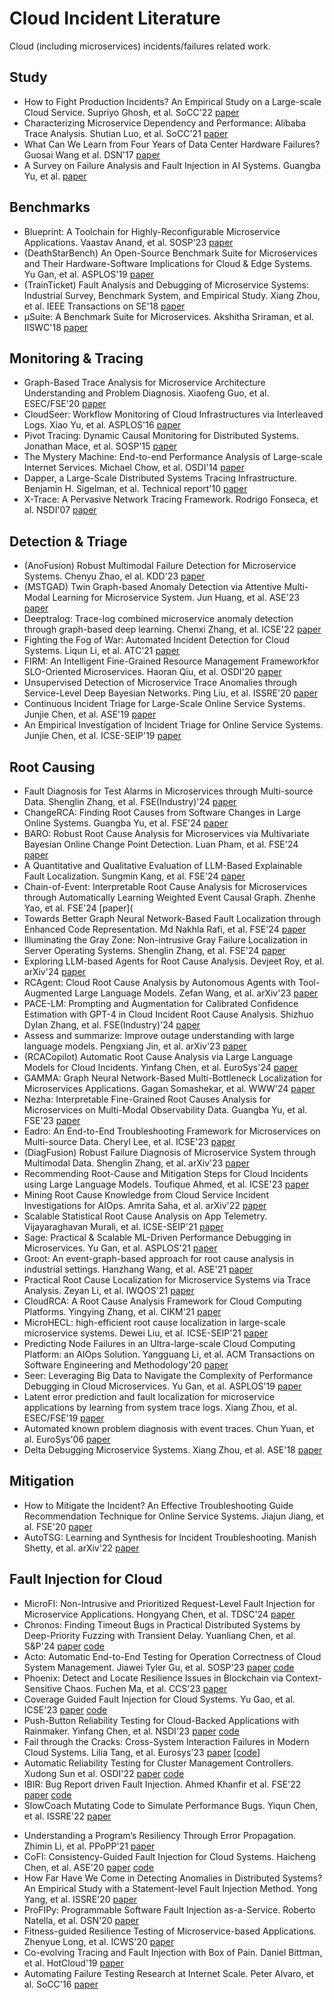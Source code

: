 # Cloud Incident Literature
Cloud (including microservices) incidents/failures related work.


## Study
- How to Fight Production Incidents? An Empirical Study on a Large-scale Cloud Service. Supriyo Ghosh, et al. SoCC'22 [paper](https://dl.acm.org/doi/pdf/10.1145/3542929.3563482)
- Characterizing Microservice Dependency and Performance: Alibaba Trace Analysis. Shutian Luo, et al. SoCC'21 [paper](https://dl.acm.org/doi/10.1145/3472883.3487003)
- What Can We Learn from Four Years of Data Center Hardware Failures? Guosai Wang et al. DSN'17 [paper](https://people.iiis.tsinghua.edu.cn/~weixu/Krvdro9c/dsn17-wang.pdf)
- A Survey on Failure Analysis and Fault Injection in AI Systems. Guangba Yu, et al. [paper](https://arxiv.org/pdf/2407.00125)

## Benchmarks
- Blueprint: A Toolchain for Highly-Reconfigurable Microservice Applications. Vaastav Anand, et al. SOSP'23 [paper](https://dl.acm.org/doi/pdf/10.1145/3600006.3613138)
- (DeathStarBench) An Open-Source Benchmark Suite for Microservices and Their Hardware-Software Implications for Cloud & Edge Systems. Yu Gan, et al. ASPLOS'19 [paper](https://gy1005.github.io/publication/2019.asplos.deathstarbench/2019.asplos.deathstarbench.pdf)
- (TrainTicket) Fault Analysis and Debugging of Microservice Systems: Industrial Survey, Benchmark System, and Empirical Study. Xiang Zhou, et al. IEEE Transactions on SE'18 [paper](https://ieeexplore.ieee.org/document/8580420)
- µSuite: A Benchmark Suite for Microservices. Akshitha Sriraman, et al. IISWC'18 [paper](https://akshithasriraman.eecs.umich.edu/pubs/IISWC2018-%CE%BCSuite-preprint.pdf)
  
## Monitoring & Tracing
- Graph-Based Trace Analysis for Microservice Architecture Understanding and Problem Diagnosis. Xiaofeng Guo, et al. ESEC/FSE'20 [paper](https://dl.acm.org/doi/pdf/10.1145/3368089.3417066) 
- CloudSeer: Workflow Monitoring of Cloud Infrastructures via Interleaved Logs. Xiao Yu, et al. ASPLOS'16 [paper](https://dl.acm.org/doi/10.1145/2872362.2872407)
- Pivot Tracing: Dynamic Causal Monitoring for Distributed Systems. Jonathan Mace, et al. SOSP'15 [paper](https://dl.acm.org/doi/10.1145/2815400.2815415)
- The Mystery Machine: End-to-end Performance Analysis of Large-scale Internet Services. Michael Chow, et al. OSDI'14 [paper](https://dl.acm.org/doi/10.1145/2872362.2872407)
- Dapper, a Large-Scale Distributed Systems Tracing Infrastructure. Benjamin H. Sigelman, et al. Technical report'10 [paper](https://static.googleusercontent.com/media/research.google.com/en//archive/papers/dapper-2010-1.pdf)
- X-Trace: A Pervasive Network Tracing Framework. Rodrigo Fonseca, et al. NSDI'07 [paper](https://www.usenix.org/legacy/event/nsdi07/tech/full_papers/fonseca/fonseca.pdf)


## Detection & Triage
- (AnoFusion) Robust Multimodal Failure Detection for Microservice Systems. Chenyu Zhao, el al. KDD'23 [paper](https://arxiv.org/pdf/2305.18985)
- (MSTGAD) Twin Graph-based Anomaly Detection via Attentive Multi-Modal Learning for Microservice System. Jun Huang, et al. ASE'23 [paper](https://arxiv.org/pdf/2310.04701)
- Deeptralog: Trace-log combined microservice anomaly detection through graph-based deep learning. Chenxi Zhang, et al. ICSE'22 [paper](https://cspengxin.github.io/publications/icse22-DeepTraLog.pdf) 
- Fighting the Fog of War: Automated Incident Detection for Cloud Systems. Liqun Li, et al. ATC'21 [paper](https://www.usenix.org/system/files/atc21-li-liqun.pdf)
- FIRM: An Intelligent Fine-Grained Resource Management Frameworkfor SLO-Oriented Microservices. Haoran Qiu, et al. OSDI'20 [paper](https://dl.acm.org/doi/pdf/10.5555/3488766.3488812)
- Unsupervised Detection of Microservice Trace Anomalies through Service-Level Deep Bayesian Networks. Ping Liu, et al. ISSRE'20 [paper](https://netman.aiops.org/wp-content/uploads/2020/09/%E5%88%98%E5%B9%B3issre.pdf)
- Continuous Incident Triage for Large-Scale Online Service Systems. Junjie Chen, et al. ASE'19 [paper](http://hongyujohn.github.io/ASE19b.pdf)
- An Empirical Investigation of Incident Triage for Online Service Systems. Junjie Chen, et al. ICSE-SEIP'19 [paper](https://netman.aiops.org/~peidan/ANM2021/12.IncidentManagement/LectureCoverage/2019ICSE_An%20Empirical%20Investigation%20of%20Incident%20Triage%20for%20Online%20Service%20Systems.pdf)


## Root Causing
- Fault Diagnosis for Test Alarms in Microservices through Multi-source Data. Shenglin Zhang, et al. FSE(Industry)'24 [paper](https://dl.acm.org/doi/10.1145/3663529.3663833)
- ChangeRCA: Finding Root Causes from Software Changes in Large Online Systems. Guangba Yu, et al. FSE'24 [paper](https://dl.acm.org/doi/10.1145/3643728) 
- BARO: Robust Root Cause Analysis for Microservices via Multivariate Bayesian Online Change Point Detection. Luan Pham, et al. FSE'24 [paper](https://dl.acm.org/doi/10.1145/3660805)
- A Quantitative and Qualitative Evaluation of LLM-Based Explainable Fault Localization. Sungmin Kang, et al. FSE'24 [paper](https://dl.acm.org/doi/10.1145/3660771) 
- Chain-of-Event: Interpretable Root Cause Analysis for Microservices through Automatically Learning Weighted Event Causal Graph. Zhenhe Yao, et al. FSE'24 [paper]( 
- Towards Better Graph Neural Network-Based Fault Localization through Enhanced Code Representation. Md Nakhla Rafi, et al. FSE'24 [paper](https://dl.acm.org/doi/10.1145/3660793)
- Illuminating the Gray Zone: Non-intrusive Gray Failure Localization in Server Operating Systems. Shenglin Zhang, et al. FSE'24 [paper](https://dl.acm.org/doi/pdf/10.1145/3663529.3663834)  
- Exploring LLM-based Agents for Root Cause Analysis. Devjeet Roy, et al. arXiv'24 [paper](https://arxiv.org/pdf/2403.04123)
- RCAgent: Cloud Root Cause Analysis by Autonomous Agents with Tool-Augmented Large Language Models. Zefan Wang, et al. arXiv'23 [paper](https://arxiv.org/pdf/2310.16340)
- PACE-LM: Prompting and Augmentation for Calibrated Confidence Estimation with GPT-4 in Cloud Incident Root Cause Analysis. Shizhuo Dylan Zhang, et al. FSE(Industry)'24 [paper](https://arxiv.org/pdf/2309.05833)
- Assess and summarize: Improve outage understanding with large language models. Pengxiang Jin, et al. arXiv'23 [paper](https://arxiv.org/pdf/2305.18084)
- (RCACopilot) Automatic Root Cause Analysis via Large Language Models for Cloud Incidents. Yinfang Chen, et al. EuroSys'24 [paper](https://yinfangchen.github.io/assets/pdf/rcacopilot_paper.pdf)
- GAMMA: Graph Neural Network-Based Multi-Bottleneck Localization for Microservices Applications. Gagan Somashekar, et al. WWW'24 [paper](https://www3.cs.stonybrook.edu/~anshul/www24_gamma.pdf)
- Nezha: Interpretable Fine-Grained Root Causes Analysis for Microservices on Multi-Modal Observability Data. Guangba Yu, et al. FSE'23 [paper](https://github.com/IntelligentDDS/Nezha/blob/main/FSE2023_Nezha.pdf)
- Eadro: An End-to-End Troubleshooting Framework for Microservices on Multi-source Data. Cheryl Lee, et al. ICSE'23 [paper](https://arxiv.org/pdf/2302.05092)
- (DiagFusion) Robust Failure Diagnosis of Microservice System through Multimodal Data. Shenglin Zhang, et al. arXiv'23 [paper](https://arxiv.org/pdf/2302.10512.pdf)
- Recommending Root-Cause and Mitigation Steps for Cloud Incidents using Large Language Models. Toufique Ahmed, et al. ICSE'23 [paper](https://arxiv.org/pdf/2301.03797.pdf)
- Mining Root Cause Knowledge from Cloud Service Incident Investigations for AIOps. Amrita Saha, et al. arXiv'22 [paper](https://arxiv.org/pdf/2204.11598.pdf)
- Scalable Statistical Root Cause Analysis on App Telemetry. Vijayaraghavan Murali, et al. ICSE-SEIP'21 [paper](https://arxiv.org/pdf/2010.09974) 
- Sage: Practical & Scalable ML-Driven Performance Debugging in Microservices. Yu Gan, et al. ASPLOS'21 [paper](https://gy1005.github.io/publication/2021.asplos.sage/2021.asplos.sage.pdf)
- Groot: An event-graph-based approach for root cause analysis in industrial settings. Hanzhang Wang, et al. ASE'21 [paper](https://dl.acm.org/doi/abs/10.1109/ASE51524.2021.9678708)
- Practical Root Cause Localization for Microservice Systems via Trace Analysis. Zeyan Li, et al. IWQOS'21 [paper](https://netman.aiops.org/wp-content/uploads/2021/05/1570705191.pdf)
- CloudRCA: A Root Cause Analysis Framework for Cloud Computing Platforms. Yingying Zhang, et al. CIKM'21 [paper](https://arxiv.org/pdf/2111.03753.pdf)
- MicroHECL: high-efficient root cause localization in large-scale microservice systems. Dewei Liu, et al. ICSE-SEIP'21 [paper](https://dl.acm.org/doi/10.1109/ICSE-SEIP52600.2021.00043)
- Predicting Node Failures in an Ultra-large-scale Cloud Computing Platform: an AIOps Solution. Yangguang Li, et al. ACM Transactions on Software Engineering and Methodology'20 [paper](https://www.hengli.org/pdf/Li2020NodeFailurePrediction.pdf)
- Seer: Leveraging Big Data to Navigate the Complexity of Performance Debugging in Cloud Microservices. Yu Gan, et al. ASPLOS'19 [paper](https://www.csl.cornell.edu/~delimitrou/papers/2019.asplos.seer.pdf)
- Latent error prediction and fault localization for microservice applications by learning from system trace logs. Xiang Zhou, et al. ESEC/FSE'19 [paper](https://dl.acm.org/doi/10.1145/3338906.3338961)
- Automated known problem diagnosis with event traces. Chun Yuan, et al. EuroSys'06 [paper](https://dl.acm.org/doi/10.1145/1217935.1217972)
- Delta Debugging Microservice Systems. Xiang Zhou, et al. ASE'18 [paper](https://cspengxin.github.io/publications/ase18-debugmicroservice.pdf)




## Mitigation
- How to Mitigate the Incident? An Effective Troubleshooting Guide Recommendation Technique for Online Service Systems. Jiajun Jiang, et al. FSE'20 [paper](https://xgdsmileboy.github.io/files/paper/deeprmd-fse20.pdf)
- AutoTSG: Learning and Synthesis for Incident Troubleshooting. Manish Shetty, et al. arXiv'22 [paper](https://arxiv.org/pdf/2205.13457.pdf)

## Fault Injection for Cloud
- MicroFI: Non-Intrusive and Prioritized Request-Level Fault Injection for Microservice Applications. Hongyang Chen, et al. TDSC'24 [paper](https://yuxiaoba.github.io/publication/microfi24/microfi24.pdf)
- Chronos: Finding Timeout Bugs in Practical Distributed Systems by Deep-Priority Fuzzing with Transient Delay. Yuanliang Chen, et al. S&P'24 [paper](http://www.wingtecher.com/themes/WingTecherResearch/assets/papers/paper_from_24/Chronos_sp24.pdf) [code](https://github.com/SecTechTool/Chronos)
- Acto: Automatic End-to-End Testing for Operation Correctness of Cloud System Management. Jiawei Tyler Gu, et al. SOSP'23 [paper](https://www.cs.cornell.edu/~legunsen/pubs/GuETAlActoSOSP23.pdf) [code](https://github.com/xlab-uiuc/acto)
- Phoenix: Detect and Locate Resilience Issues in Blockchain via Context-Sensitive Chaos. Fuchen Ma, et al. CCS'23 [paper](http://www.wingtecher.com/themes/WingTecherResearch/assets/papers/CCS23.pdf)
- Coverage Guided Fault Injection for Cloud Systems. Yu Gao, et al. ICSE'23 [paper](http://www.tcse.cn/~gaoyu15/paper/2023-icse-crashfuzz.pdf) [code](https://github.com/tcseiscas/crashfuzz)
- Push-Button Reliability Testing for Cloud-Backed Applications with Rainmaker. Yinfang Chen, et al. NSDI'23 [paper](https://www.usenix.org/system/files/nsdi23-chen-yinfang.pdf) [code](https://github.com/xlab-uiuc/rainmaker)
- Fail through the Cracks: Cross-System Interaction Failures in Modern Cloud Systems. Lilia Tang, et al. Eurosys'23 [paper](https://tianyin.github.io/pub/csi-failures.pdf) [[code]](https://github.com/xlab-uiuc/csi-ae)
- Automatic Reliability Testing for Cluster Management Controllers. Xudong Sun et al. OSDI'22 [paper](https://www.usenix.org/conference/osdi22/presentation/sun) [code](https://github.com/sieve-project/sieve)
- IBIR: Bug Report driven Fault Injection. Ahmed Khanfir et al. FSE'22 [paper](https://arxiv.org/pdf/2012.06506.pdf) [code](https://github.com/serval-uni-lu/IBIR)
- SlowCoach Mutating Code to Simulate Performance Bugs. Yiqun Chen, et al. ISSRE'22 [paper](https://ssg.lancs.ac.uk/wp-content/uploads/yq-slowcoach.pdf) 
<!-- - Towards a Fault Taxonomy for Microservices-Based Applications. SBES'22 [paper](https://dl.acm.org/doi/fullHtml/10.1145/3555228.3555245) -->
- Understanding a Program’s Resiliency Through Error Propagation. Zhimin Li, et al. PPoPP'21 [paper](https://dl.acm.org/doi/pdf/10.1145/3437801.3441589)
- CoFI: Consistency-Guided Fault Injection for Cloud Systems. Haicheng Chen, et al. ASE'20 [paper](https://dl.acm.org/doi/pdf/10.1145/3324884.3416548) [code](https://hanseychen.github.io/CoFI/)
- How Far Have We Come in Detecting Anomalies in Distributed Systems? An Empirical Study with a Statement-level Fault Injection Method. Yong Yang, et al. ISSRE'20 [paper](https://ieeexplore.ieee.org/document/9251065)
- ProFIPy: Programmable Software Fault Injection as-a-Service. Roberto Natella, et al. DSN'20 [paper](https://dl.acm.org/doi/10.1145/2841425)
- Fitness-guided Resilience Testing of Microservice-based Applications. Zhenyue Long, et al. ICWS'20 [paper](https://ieeexplore.ieee.org/stamp/stamp.jsp?arnumber=9283918)
- Co-evolving Tracing and Fault Injection with Box of Pain. Daniel Bittman, et al. HotCloud'19 [paper](https://www.usenix.org/system/files/hotcloud19-paper-bittman.pdf)
- Automating Failure Testing Research at Internet Scale. Peter Alvaro, et al. SoCC'16 [paper](https://dl.acm.org/doi/10.1145/2987550.2987555)

<!-- - 19_Chaos_TRIPLE AGENT- Monitoring, Perturbation and  Failure-obliviousness for Automated Resilience Improvement in Java Applications [paper](https://arxiv.org/abs/1812.10706)
- 18_Chaos_A Program-Aware Fault-Injection Method for Dependability Evaluation Against Soft-Error Using Genetic Algorithm [paper](https://www.worldscientific.com/doi/10.1142/S021812661850144X)
- 18_TDSC_Faultprog: Testing the Accuracy of Binary-Level Software Fault Injection [paper](https://ieeexplore.ieee.org/document/7394118/)
- 16_Survey_Assessing Dependability with Software Fault Injection: A Survey [paper](https://dl.acm.org/doi/10.1145/2841425)
- 15_SIGMOD_Lineage-driven Fault Injection [paper](https://dl.acm.org/doi/10.1145/2723372.2723711)
-->

<!-- ## Learning-based
### Literature
- Effective Bug Triage Based on Historical Bug-Fix Information
 -->

